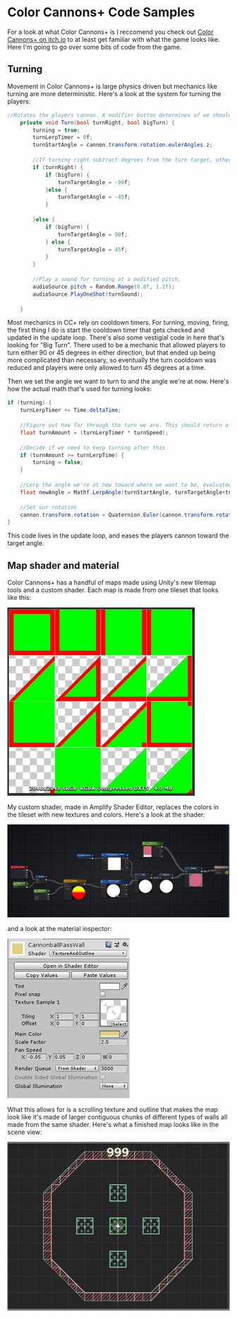 # Color Cannons+ Code Samples

For a look at what Color Cannons+ is I reccomend you check out [Color Cannons+ on itch.io](https://symptomatic.itch.io/color-cannons) to at least get familiar with what the game looks like. Here I'm going to go over some bits of code from the game.

## Turning

Movement in Color Cannons+ is large physics driven but mechanics like turning are more deterministic. Here's a look at the system for turning the players:

```C#
//Rotates the players cannon. A modifier button determines of we should turn 90 or 45 degrees
    private void Turn(bool turnRight, bool bigTurn) {
        turning = true;
        turnLerpTimer = 0f;
        turnStartAngle = cannon.transform.rotation.eulerAngles.z;

        //If turning right subtract degrees from the turn target, otherwise add.
        if (turnRight) {
            if (bigTurn) {
                turnTargetAngle = -90f;
            }else {
                turnTargetAngle = -45f;
            }

        }else {
            if (bigTurn) {
                turnTargetAngle = 90f;
            } else {
                turnTargetAngle = 45f;
            }
        }

        //Play a sound for turning at a modified pitch.
        audioSource.pitch = Random.Range(0.8f, 1.2f);
        audioSource.PlayOneShot(turnSound);
        
    }
```
Most mechanics in CC+ rely on cooldown timers. For turning, moving, firing, the first thing I do is start the cooldown timer that gets checked and updated in the update loop. There's also some vestigial code in here that's looking for "Big Turn". There used to be a mechanic that allowed players to turn either 90 or 45 degrees in either direction, but that ended up being more complicated than necessary, so eventually the turn cooldown was reduced and players were only allowed to turn 45 degrees at a time.

Then we set the angle we want to turn to and the angle we're at now. Here's how the actual math that's used for turning looks:
```C#
if (turning) {
    turnLerpTimer += Time.deltaTime;

    //Figure out how far through the turn we are. This should return a number <= the time it takes to turn.
    float turnAmount = (turnLerpTimer * turnSpeed);

    //Decide if we need to keep turning after this
    if (turnAmount >= turnLerpTime) {
        turning = false;
    }

    //Lerp the angle we're at now toward where we want to be, evaluated on a curve to smooth out the motion
    float newAngle = Mathf.LerpAngle(turnStartAngle, turnTargetAngle+turnStartAngle, turnCurve.Evaluate(turnAmount / turnLerpTime));

    //Set our rotation
    cannon.transform.rotation = Quaternion.Euler(cannon.transform.rotation.eulerAngles.x, cannon.transform.rotation.eulerAngles.y, newAngle);
}
```
This code lives in the update loop, and eases the players cannon toward the target angle.

## Map shader and material
Color Cannons+ has a handful of maps made using Unity's new tilemap tools and a custom shader. Each map is made from one tileset that looks like this:

![tilemap](https://github.com/gljmelton/UnitySample.ColorCannons/blob/master/Images/tileset.JPG?raw=true)

My custom shader, made in Amplify Shader Editor, replaces the colors in the tileset with new textures and colors. Here's a look at the shader:

![shader](https://github.com/gljmelton/UnitySample.ColorCannons/blob/master/Images/MapShader.JPG?raw=true)

and a look at the material inspector:

![material](https://github.com/gljmelton/UnitySample.ColorCannons/blob/master/Images/material%20inspector.JPG?raw=true)

What this allows for is a scrolling texture and outline that makes the map look like it's made of larger contiguous chunks of different types of walls all made from the same shader. Here's what a finished map looks like in the scene view:

![map](https://github.com/gljmelton/UnitySample.ColorCannons/blob/master/Images/maps.JPG?raw=true)


